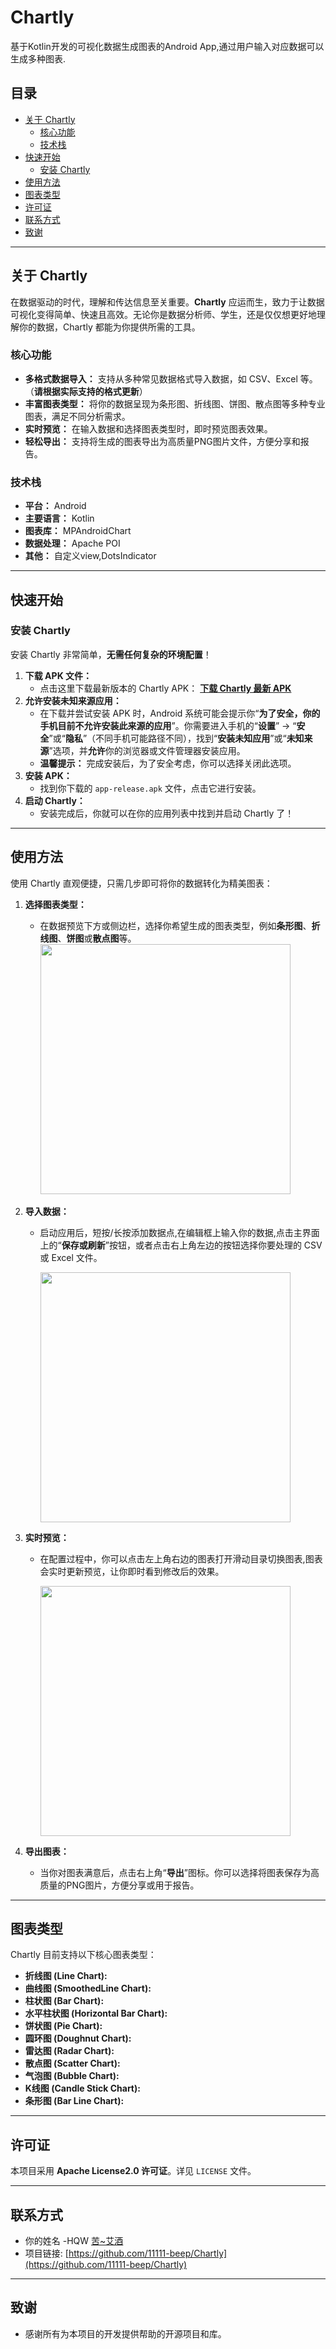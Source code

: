 # Chartly
基于Kotlin开发的可视化数据生成图表的Android App,通过用户输入对应数据可以生成多种图表.

## 目录

* [关于 Chartly](#关于-chartly)
    * [核心功能](#核心功能)
    * [技术栈](#技术栈)
* [快速开始](#快速开始)
    * [安装 Chartly](#安装-chartly)
* [使用方法](#使用方法)
* [图表类型](#图表类型)
* [许可证](#许可证)
* [联系方式](#联系方式)
* [致谢](#致谢)

---

## 关于 Chartly

在数据驱动的时代，理解和传达信息至关重要。**Chartly** 应运而生，致力于让数据可视化变得简单、快速且高效。无论你是数据分析师、学生，还是仅仅想更好地理解你的数据，Chartly 都能为你提供所需的工具。

### 核心功能

* **多格式数据导入：** 支持从多种常见数据格式导入数据，如 CSV、Excel 等。（**请根据实际支持的格式更新**）
* **丰富图表类型：** 将你的数据呈现为条形图、折线图、饼图、散点图等多种专业图表，满足不同分析需求。
* **实时预览：** 在输入数据和选择图表类型时，即时预览图表效果。
* **轻松导出：** 支持将生成的图表导出为高质量PNG图片文件，方便分享和报告。

### 技术栈

* **平台：** Android
* **主要语言：** Kotlin
* **图表库：** MPAndroidChart
* **数据处理：** Apache POI
* **其他：** 自定义view,DotsIndicator

---

## 快速开始

### 安装 Chartly

安装 Chartly 非常简单，**无需任何复杂的环境配置**！

1.  **下载 APK 文件：**
    * 点击这里下载最新版本的 Chartly APK：
        [**下载 Chartly 最新 APK**](https://github.com/11111-beep/Chartly/releases/download/v1.0.0/app-release.apk)
2.  **允许安装未知来源应用：**
    * 在下载并尝试安装 APK 时，Android 系统可能会提示你“**为了安全，你的手机目前不允许安装此来源的应用**”。你需要进入手机的“**设置**” -> “**安全**”或“**隐私**”（不同手机可能路径不同），找到“**安装未知应用**”或“**未知来源**”选项，并**允许**你的浏览器或文件管理器安装应用。
    * **温馨提示：** 完成安装后，为了安全考虑，你可以选择关闭此选项。
3.  **安装 APK：**
    * 找到你下载的 `app-release.apk` 文件，点击它进行安装。
4.  **启动 Chartly：**
    * 安装完成后，你就可以在你的应用列表中找到并启动 Chartly 了！

---

## 使用方法

使用 Chartly 直观便捷，只需几步即可将你的数据转化为精美图表：

1.  **选择图表类型：**
    * 在数据预览下方或侧边栏，选择你希望生成的图表类型，例如**条形图**、**折线图**、**饼图**或**散点图**等。
      <img src="https://raw.githubusercontent.com/11111-beep/Chartly/main/app/src/main/res/drawable/guide1.png" width="400">
      
2.  **导入数据：**
    * 启动应用后，短按/长按添加数据点,在编辑框上输入你的数据,点击主界面上的“**保存或刷新**”按钮，或者点击右上角左边的按钮选择你要处理的 CSV 或 Excel 文件。
      
      <img src="https://raw.githubusercontent.com/11111-beep/Chartly/main/app/src/main/res/drawable/guide2.png" width="400">
      
3.  **实时预览：**
    * 在配置过程中，你可以点击左上角右边的图表打开滑动目录切换图表,图表会实时更新预览，让你即时看到修改后的效果。
      
      <img src="https://raw.githubusercontent.com/11111-beep/Chartly/main/app/src/main/res/drawable/guide3.png" width="400">
      
4.  **导出图表：**
    * 当你对图表满意后，点击右上角“**导出**”图标。你可以选择将图表保存为高质量的PNG图片，方便分享或用于报告。

---

## 图表类型

Chartly 目前支持以下核心图表类型：

* **折线图 (Line Chart):** 
* **曲线图 (SmoothedLine Chart):**
* **柱状图 (Bar Chart):** 
* **水平柱状图 (Horizontal Bar Chart):**
* **饼状图 (Pie Chart):**
* **圆环图 (Doughnut Chart):**
* **雷达图 (Radar Chart):**
* **散点图 (Scatter Chart):**
* **气泡图 (Bubble Chart):**
* **K线图 (Candle Stick Chart):**
* **条形图 (Bar Line Chart):**
  
---

## 许可证

本项目采用 **Apache License2.0 许可证**。详见 `LICENSE` 文件。

---

## 联系方式

* 你的姓名 -HQW [苦~艾酒](mailto:1920634907@qq.com)
* 项目链接: [https://github.com/11111-beep/Chartly](https://github.com/11111-beep/Chartly)

---

## 致谢

* 感谢所有为本项目的开发提供帮助的开源项目和库。

